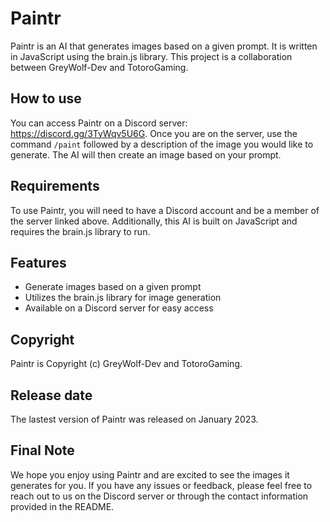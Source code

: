 # Paintr

Paintr is an AI that generates images based on a given prompt. It is written in JavaScript using the brain.js library. This project is a collaboration between GreyWolf-Dev and TotoroGaming.

## How to use

You can access Paintr on a Discord server: https://discord.gg/3TyWqv5U6G. Once you are on the server, use the command `/paint` followed by a description of the image you would like to generate. The AI will then create an image based on your prompt.

## Requirements

To use Paintr, you will need to have a Discord account and be a member of the server linked above. Additionally, this AI is built on JavaScript and requires the brain.js library to run.

## Features

- Generate images based on a given prompt
- Utilizes the brain.js library for image generation
- Available on a Discord server for easy access

## Copyright

Paintr is Copyright (c) GreyWolf-Dev and TotoroGaming.

## Release date

The lastest version of Paintr was released on January 2023.

## Final Note

We hope you enjoy using Paintr and are excited to see the images it generates for you. If you have any issues or feedback, please feel free to reach out to us on the Discord server or through the contact information provided in the README.

